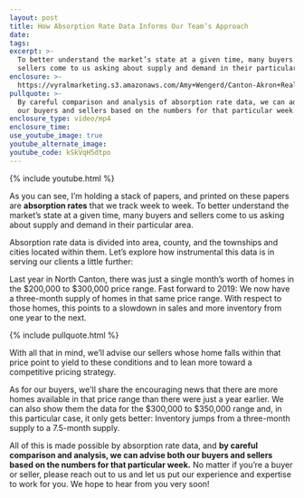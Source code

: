 ```yaml
---
layout: post
title: How Absorption Rate Data Informs Our Team’s Approach
date:
tags:
excerpt: >-
  To better understand the market’s state at a given time, many buyers and
  sellers come to us asking about supply and demand in their particular area.
enclosure: >-
  https://vyralmarketing.s3.amazonaws.com/Amy+Wengerd/Canton-Akron+Real+Estate+Agent-+How+We+Use+Absorption+Rate+Data+to+Help+You+Buy+or+Sell+Effectively.mp4
pullquote: >-
  By careful comparison and analysis of absorption rate data, we can advise both
  our buyers and sellers based on the numbers for that particular week.
enclosure_type: video/mp4
enclosure_time:
use_youtube_image: true
youtube_alternate_image:
youtube_code: kSkVqH5dtpo
---
```


{% include youtube.html %}

As you can see, I’m holding a stack of papers, and printed on these papers are **absorption rates** that we track week to week. To better understand the market’s state at a given time, many buyers and sellers come to us asking about supply and demand in their particular area.&nbsp;

Absorption rate data is divided into area, county, and the townships and cities located within them. Let’s explore how instrumental this data is in serving our clients a little further:&nbsp;

Last year in North Canton, there was just a single month’s worth of homes in the $200,000 to $300,000 price range. Fast forward to 2019: We now have a three-month supply of homes in that same price range. With respect to those homes, this points to a slowdown in sales and more inventory from one year to the next. &nbsp;

{% include pullquote.html %}

With all that in mind, we’ll advise our sellers whose home falls within that price point to yield to these conditions and to lean more toward a competitive pricing strategy.

As for our buyers, we'll share the encouraging news that there are more homes available in that price range than there were just a year earlier. We can also show them the data for the $300,000 to $350,000 range and, in this particular case, it only gets better: Inventory jumps from a three-month supply to a 7.5-month supply.&nbsp;

All of this is made possible by absorption rate data, and **by careful comparison and analysis, we can advise both our buyers and sellers based on the numbers for that particular week.** No matter if you’re a buyer or seller, please reach out to us and let us put our experience and expertise to work for you. We hope to hear from you very soon\! &nbsp;